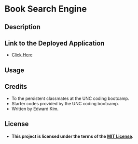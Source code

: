 # Book Search Engine

## Description

## Link to the Deployed Application
* [Click Here](https://eddyk15501-book-search-7acba26d9652.herokuapp.com/)

## Usage

## Credits
* To the persistent classmates at the UNC coding bootcamp.
* Starter codes provided by the UNC coding bootcamp.
* Written by Edward Kim.

## License
* #### This project is licensed under the terms of the [MIT License](./LICENSE).